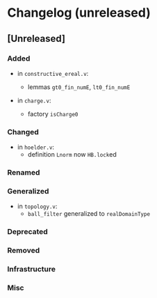 # Changelog (unreleased)

## [Unreleased]

### Added

- in `constructive_ereal.v`:
  + lemmas `gt0_fin_numE`, `lt0_fin_numE`

- in `charge.v`:
  + factory `isCharge0`

### Changed

- in `hoelder.v`:
  + definition `Lnorm` now `HB.lock`ed

### Renamed

### Generalized

- in `topology.v`:
  + `ball_filter` generalized to `realDomainType`

### Deprecated

### Removed

### Infrastructure

### Misc
